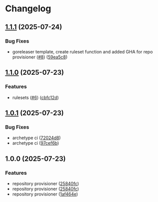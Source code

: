 # Changelog

## [1.1.1](https://github.com/angelvargass/repository-provisioner/compare/v1.1.0...v1.1.1) (2025-07-24)


### Bug Fixes

* goreleaser template, create ruleset function and added GHA for repo provisioner ([#8](https://github.com/angelvargass/repository-provisioner/issues/8)) ([59ea5c8](https://github.com/angelvargass/repository-provisioner/commit/59ea5c8d8c0922e536cef7ceeaea499391881e79))

## [1.1.0](https://github.com/angelvargass/repository-provisioner/compare/v1.0.1...v1.1.0) (2025-07-23)


### Features

* rulesets ([#6](https://github.com/angelvargass/repository-provisioner/issues/6)) ([cbfc12d](https://github.com/angelvargass/repository-provisioner/commit/cbfc12d2d5eed0d5a55b21ded6f7850e100d0cc6))

## [1.0.1](https://github.com/angelvargass/repository-provisioner/compare/v1.0.0...v1.0.1) (2025-07-23)


### Bug Fixes

* archetype ci ([72024d8](https://github.com/angelvargass/repository-provisioner/commit/72024d85c94fe2bb681631d2646c597bcb399321))
* archetype ci ([97cef6b](https://github.com/angelvargass/repository-provisioner/commit/97cef6bc82eb762823415fb32e15e63f9e3c7494))

## 1.0.0 (2025-07-23)


### Features

* repository provisioner ([25840fc](https://github.com/angelvargass/repository-provisioner/commit/25840fcea25030df5d27bf336f70d754e3083ed1))
* repository provisioner ([25840fc](https://github.com/angelvargass/repository-provisioner/commit/25840fcea25030df5d27bf336f70d754e3083ed1))
* repository provisioner ([1af464e](https://github.com/angelvargass/repository-provisioner/commit/1af464e82defebd05417129ce2c3f61f60be3c20))
